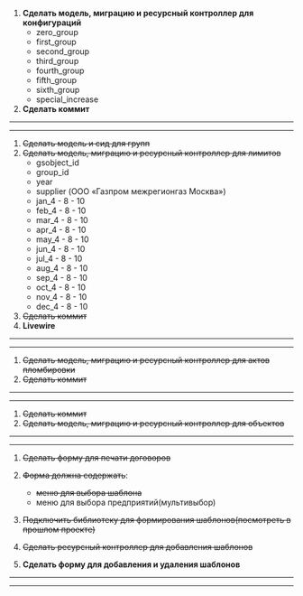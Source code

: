 1) **Сделать модель, миграцию и ресурсный контроллер для конфигураций**
    - zero_group
    - first_group
    - second_group
    - third_group
    - fourth_group
    - fifth_group
    - sixth_group
    - special_increase
2) **Сделать коммит**
---
---
1) ~~Сделать модель и сид для групп~~
2) ~~Сделать модель, миграцию и ресурсный контроллер для лимитов~~
    - gsobject_id
    - group_id
    - year
    - supplier (ООО «Газпром межрегионгаз Москва»)
    - jan_4 - 8 - 10
    - feb_4 - 8 - 10
    - mar_4 - 8 - 10
    - apr_4 - 8 - 10
    - may_4 - 8 - 10
    - jun_4 - 8 - 10
    - jul_4 - 8 - 10
    - aug_4 - 8 - 10
    - sep_4 - 8 - 10
    - oct_4 - 8 - 10
    - nov_4 - 8 - 10
    - dec_4 - 8 - 10
3) ~~Сделать коммит~~
4) **Livewire**
---
---
1) ~~Сделать модель, миграцию и ресурсный контроллер для актов пломбировки~~
2) ~~Сделать коммит~~
---
---
1) ~~Сделать коммит~~
2) ~~Сделать модель, миграцию и ресурсный контроллер для объектов~~
---
---
1) ~~Сделать форму для печати договоров~~

2) ~~Форма должна содержать~~:
    - ~~меню для выбора шаблона~~
    - меню для выбора предприятий(мультивыбор)

3) ~~Подключить библиотеку для формирования шаблонов(посмотреть в прошлом проекте)~~

4) ~~Сделать ресурсный контроллер для добавления шаблонов~~

5) **Сделать форму для добавления и удаления шаблонов**
---
---
